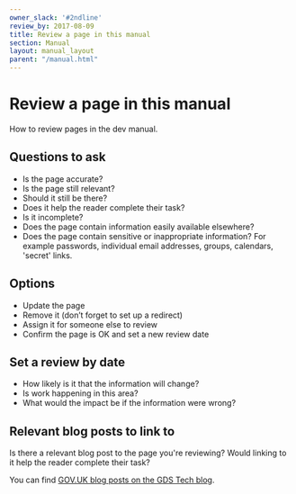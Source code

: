 ```yaml
---
owner_slack: '#2ndline'
review_by: 2017-08-09
title: Review a page in this manual
section: Manual
layout: manual_layout
parent: "/manual.html"
---
```


# Review a page in this manual

How to review pages in the dev manual.

## Questions to ask

- Is the page accurate?
- Is the page still relevant?
- Should it still be there?
- Does it help the reader complete their task?
- Is it incomplete?
- Does the page contain information easily available elsewhere?
- Does the page contain sensitive or inappropriate information? For example passwords, individual email addresses, groups, calendars, 'secret' links.

## Options

- Update the page
- Remove it (don’t forget to set up a redirect)
- Assign it for someone else to review
- Confirm the page is OK and set a new review date

## Set a review by date

- How likely is it that the information will change?
- Is work happening in this area?
- What would the impact be if the information were wrong?

## Relevant blog posts to link to

Is there a relevant blog post to the page you're reviewing? Would linking to it help the reader complete their task?

You can find [GOV.UK blog posts on the  GDS Tech blog](https://gdstechnology.blog.gov.uk/category/gov-uk/).
